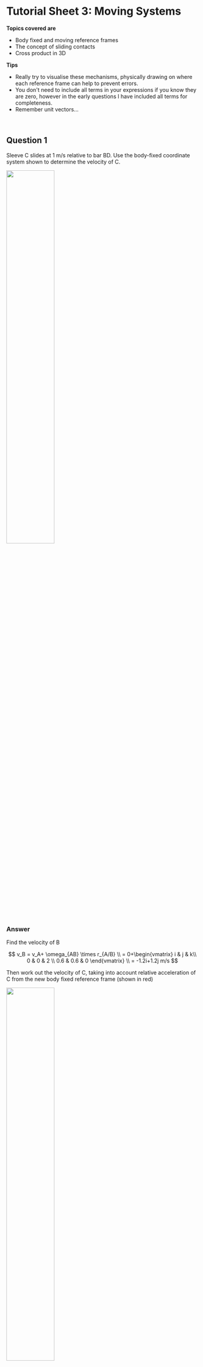 <script type="text/x-mathjax-config">
  MathJax.Hub.Config({
    tex2jax: {
      inlineMath: [ ['$','$'], ["\\(","\\)"] ],
      processEscapes: true
    }
  });
</script>



# Tutorial Sheet 3: Moving Systems

**Topics covered are**
- Body fixed and moving reference frames
- The concept of sliding contacts
- Cross product in 3D

**Tips**
- Really try to visualise these mechanisms, physically drawing on where each reference frame can help to prevent errors.
- You don't need to include all terms in your expressions if you know they are zero, however in the early questions I have included all terms for completeness.
- Remember unit vectors...

<br>

## Question 1

Sleeve C slides at 1 m/s relative to bar BD. Use the body-fixed coordinate system shown to determine the velocity of C.

<img src = "figs\03_moving_systems\Q1.jpg" width="50%"> <br>


### Answer

Find the velocity of B

$$ v_B = v_A+ \omega_{AB} \times r_{A/B} \\ = 0+\begin{vmatrix}
i & j & k\\
0 & 0 & 2 \\
0.6 & 0.6 & 0
\end{vmatrix} \\ 
= -1.2i+1.2j m/s $$

Then work out the velocity of C, taking into account relative acceleration of C from the new body fixed reference frame (shown in red)

<img src = "figs\03_moving_systems\Q1ans.jpg" width="50%"> <br>

$$ v_C = v_B + v_{Crel} + \omega_{BD} \times r_{C/B} \\ -1.2i+1.2j+1i+\begin{vmatrix}
i & j & k\\
0 & 0 & 4 \\
0.4 & + 0 & 0
\end{vmatrix} \\ 
= -0.2i+2.8j \text{ m/s}
$$

## Question 2

Using the same system as Question 1, the angular accelerations of the two bars are zero and the sleeve C slides at a constant velocity of 1 m/s relative to bar BD. What is the acceleration of C?

$$
a_B=a_A+\alpha\times r_{B/A}-\omega^2_{AB}r_{B/A} \\
= 0+0-2^2(0.6i+0.6j) \\ = -2.4i-2.4j \text{ m/s}
$$

$$ a_c = a_B+a_{Crel}+2\omega_{BD}\times v_{Crel}+\alpha\times r_{C/B}-\omega^2_{BD} r_{C/B} \\ 
= -2.4i-2.4j+2\begin{vmatrix}
i & j & k\\
0 & 0 & 4 \\
1 & 0 & 0
\end{vmatrix} +0-4^2(0.4i) \\ 
= -8.8i+5.6j \text{ m/s}^2 $$

## Question 3

Bar AB has an angular velocity of 4 rad/s in the clockwise direction. What is the velocity of pin B relative to the slot?

<img src = "figs\03_moving_systems\Q3.jpg" width="50%"> <br>

### Answer

Begin finding the motion of B
$$ v_B = v_A + v_{Brel}+ \omega_{AB} \times r_{B/A} \\ = 0+0+\begin{vmatrix}
i & j & k\\
0 & 0 & -4 \\
0.115 & 0.06 & 0
\end{vmatrix} \\ 
= 0.24i-0.46j m/s $$

The slot is on the body CB, so to find B relative to the slot, find v relative to CB (a second expression for $v_B$) 

$$ v_B = v_C + v_{Brel} + \omega_{BC} \times r_{B/C} \\ = 0+v_{Brel}+\begin{vmatrix}
i & j & k\\
0 & 0 & \omega_{BC} \\
0.035&  0.06 & 0
\end{vmatrix} \\ 
= v_{Brel}i-0.06\omega_{BC}i + 0.035\omega_{BC}j 
$$

Set expressions equal and do component analysis

$$0.24i-0.46j=v_{Brel}i-0.06\omega_{BC}i + 0.035\omega_{BC}j $$

$$(i)0.24=v_{Brel}-0.06\omega_{BC} \\ (j)-0.46 = 0.035\omega_{BC} \\
\omega_{BC} = -13.14 \text{ rad/s, } v_{Brel}=-0.548\text{ m/s}
$$

## Question 4

The coordinate system is fixed relative to the ship B. At the instant shown, the ship is sailing north at 5 m/s relative to the earth, and its angular velocity is 0.26 rad/s counterclockwise. Using radar, it is determined that the position of the aeroplane is 1080i + 1220j + 6300k m and its velocity relative to the ship’s coordinate system is 870i − 45j − 21k m/s. What is the aeroplane's velocity relative to the earth?

<img src = "figs\03_moving_systems\Q4.jpg" width="50%"> <br>

### Answer

This extends vectors into 3D so be careful!

$$ v_A = v_B+v_{Arel}+\omega\times r_{A/B} \\
= 5j+870i-45j-21k + \begin{vmatrix}
i & j & k\\
0 & 0 & 0.26 \\
1080 & 1220 & 6300
\end{vmatrix} \\ = 553i+24j-21k \text{ m/s}$$

## Question 5

The space shuttle is attempting to recover a satellite for repair. At the current time, the satellite’s position relative to a coordinate system fixed to the shuttle is 50i m. The gyroscopes on the shuttle indicate that its current angular velocity is 0.05j + 0.03k rad/s. The shuttle pilot measures the velocity of the satellite relative to the body-fixed coordinate system and determines it to be −2i − 1.5j + 2.5k rad/s. What are the x, y, and z components of the satellite’s velocity relative to a nonrotating coordinate system with its origin fixed to the shuttle’s center of mass?

<img src = "figs\03_moving_systems\Q5.jpg" width="50%"> <br>

### Answer

Also bigger cross product!

$$ v_A = v_B+v_{Arel}+\omega\times r_{A/B} \\
= 0-2i-1.5j+2.5k+ \begin{vmatrix}
i & j & k\\
0 & 0.05 & 0.03 \\
50 & 0 & 0
\end{vmatrix} \\ = -2i \text{ m/s}$$

## Question 6

The train on the circular track is traveling at a constant speed of 50 m/s in the direction shown. The train on the straight track is traveling at 20 m/s in the direction shown and is increasing its speed at 2 m/s $^2$. Determine the velocity of passenger A that passenger B observes relative to the given coordinate system, which is fixed to the car in which B is riding.

<img src = "figs\03_moving_systems\Q6.jpg" width="50%"> <br>

### Answer

The angular velocity of B can be found

$$ \omega = \frac{v}{r} = \frac{50}{500} \\ = 0.1 \text{ m/s}$$

Then simply find the velocity using info provided in the question and diagram

$$ v_A = v_B+v_{Arel}+\omega\times r_{A/B} \\
-20j = 50j + v_{Arel} + \begin{vmatrix}
i & j & k\\
0 & 0 & 0.1 \\
500 & 0 & 0
\end{vmatrix} \\
v_{Arel} = -20j-50j-50j \\ = -120j $$

## Question 7 
Suppose that the merry-go-round has counterclockwise angular velocity $\omega$ and counterclockwise angular acceleration $\alpha$. The person A is standing still on the ground. Determine A's acceleration relative to B's reference frame at the instant shown.

<img src = "figs\03_moving_systems\Q7.jpg" width="50%"> <br>

### Answer

Sketch the situation - it makes it much easier to comprehend!

<img src = "figs\03_moving_systems\Q7ans.jpg" width="50%"> <br>

Then the velocity analysis

$$ v_A = v_B+v_{Arel}+\omega\times r_{A/B} \\ 
0 = 0 + v_{Arel} + \begin{vmatrix}
i & j & k\\
0 & 0 & \omega \\
R & 0 & 0
\end{vmatrix} \\
v_{Arel} = -\omega R j $$

Then use this to work out acceleration

$$ a_A = a_B + a_{Arel} + 2\omega \times v_{Arel}+\alpha\times r_{A/B} -\omega^2r_{A/B} \\
0 = 0 +a_{Arel}+2\begin{vmatrix}
i & j & k\\
0 & 0 & \omega \\
0 & -\omega R & 0
\end{vmatrix}  + \begin{vmatrix}
i & j & k\\
0 & 0 & \alpha \\
R & 0 & 0
\end{vmatrix} - \omega^2(Ri) \\ 
0 = a_{Arel} + 2\omega^2Ri + \alpha Rj - \omega^2Ri \\ 
a_{Arel} = - \omega^2Ri - \alpha Rj $$

## Question 8 

The angular velocity $\omega$ AC = 5 $\degree$ per second. Determine the angular velocity of the hydraulic actuator BC and the rate at which the actuator is extending. 

<img src = "figs\03_moving_systems\Q8.jpg" width="50%"> <br>

### Answer

First convert degrees/s to rad/s

$$ 5\frac{\pi}{180} = 0.087 rad/s $$

The velocity of C taken from A is

$$ v_C = \omega_{AC}\times r_{C/A} \\ 
= 0 + \begin{vmatrix}
i & j & k\\
0 & 0 & 0.087 \\
2.6 & 2.4 & 0
\end{vmatrix} \\
= 0.21i + 0.2269j $$

Only a certain component ('amount') of the velocity of C will be due to the actuator BC extending. To find the proportion of movement caused by the actuator movement itself, we can use unit vectors. Unit vector BC (call it e) is

$$ e = \frac{1.2i+2.4j}{\sqrt{1.2^2+2.4^2}} = 0.45i+0.89j $$

Velocity fo C in terms of the actuator is then 

$$ v_C = v_B + v_{Crel}e + \omega_{BC}\times r_{C/B} \\
-0.21i+0.227j = 0+v_{Crel}(0.45i+0.89j)+\begin{vmatrix}
i & j & k\\
0 & 0 & \omega_{BC} \\
1.2 & 2.4 & 0
\end{vmatrix} \\
-0.21i+0.227j  = (0.45v_{Crel}-2.4\omega_{BC})i + (0.86v_{Crel}+1.2\omega_{BC})i $$

Equate components and solve as simultaneous equations

$$ (i) -0.21 = 0.45v_{Crel}-2.4\omega_{BC} \\
(j) 0.227 = 0.86v_{Crel}+1.2\omega_{BC} \\
\omega_{BC} = 0.108 \text{ rad/s, and the velocity of the actuator, } v_{Crel} = 0.109 \text{ m/s} $$

## Question 9

The sleeve at A slides upward at a constant velocity of 10 m/s. Bar AC slides through the sleeve at B. Determine the angular velocity of bar AC and the velocity at which the bar slides relative to the sleeve at B. 

<img src = "figs\03_moving_systems\Q9.jpg" width="50%"> <br>

### Answer

In this question you have two sleeves, so remember that the coordinate system is the sleeve of B which  rotates with the bar but doesn't translate.

The unit vector between B and A is

$$ e = \frac{\cos(30)i+\sin(30)j}{\sqrt{cos(30)^2+\sin(30)^2}} = 0.866i+0.5j $$

Then velocity analysis

$$ v_A = v_B+v_{Arel}e+\omega_{AC}\times r_{A/B} \\ 
10j = 0 + v_{Arel}(0.866i+0.5j) + \begin{vmatrix}
i & j & k\\
0 & 0 & \omega_{AC} \\
0.866 & 0.5 & 0
\end{vmatrix} \\
10j = (-0.5\omega_{AC} +0.866 v_{Arel})i+ (0.866\omega_{AC} + 0.5 v_{Arel}) $$

Equate components and solve as simultaneous equations

$$ (i) 0 = -0.5\omega_{AC} +0.866 v_{Arel} \\
(j) 10 = 0.866\omega_{AC} + 0.5 v_{Arel} \\
\omega_{AC} = 8.66 \text{ rad/s, and velocity of B towards A, } v_{Arel} = 5 \text{ m/s} $$

## Question 10

The satellite A is in a circular polar orbit (that intersects the earth’s axis of rotation). The radius of the orbit is $R$, and the magnitude of the satellite’s velocity relative to a non-rotating reference frame with its origin at the center of the earth is $v_A$. At the instant shown, the satellite is above the equator. An observer B on the earth directly below the satellite measures its motion using the earth-fixed coordinate system shown. What are the velocity and acceleration of the satellite relative to B’s earth-fixed coordinate system? The radius of the earth is $R_E$ and the angular velocity of the earth is $\omega_E$.

<img src = "figs\03_moving_systems\Q10.jpg" width="50%"> <br>

### Answer

The location of A in the coordinate system is 

$$ r_A = (R-R_E)i$$

and the velocity of the observer (B) is

$$ v_B =  \begin{vmatrix}
i & j & k\\
0 & \omega_E & 0 \\
R_E & 0 & 0
\end{vmatrix} = -\omega_E R_Ek$$

The velocity of A relative to B can then be found

$$ v_A = v_B+v_{Arel}+\omega_{AC}\times r_{A/B} \\
v_Aj = -\omega_E R_Ek + v_{Arel} + \begin{vmatrix}
i & j & k\\
0 & \omega_E & 0 \\
R-R_E & 0 & 0
\end{vmatrix} \\
v_Aj = -\omega_E R_Ek+v_{Arel}-\omega_E Rk+\omega_E R_Ek \\
v_{Arel} = v_Aj+\omega_E Rk
$$

Then onto acceleration. The acceleration of a is

$$ a_A = \frac{v^2}{r} =-\frac{v_A^2}{R}i$$

and B 

$$ a_B = r\omega^2 = -\omega_E^2R_Ei $$

Using the base equation (full version!)

$$ a_A = a_B + a_{Arel} + 2\omega \times v_{Arel}+\alpha\times r_{A/B} +\omega \times(\omega\times r_{A/B}) \\
-\frac{v_A^2}{R}i = -\omega_E^2R_Ei+ a_{Arel} + 2 \begin{vmatrix}
i & j & k\\
0 & \omega_E & 0 \\
0 & v_A & \omega_ER 
\end{vmatrix} + 0 + \omega_E \times \begin{vmatrix}
i & j & k\\
0 & \omega_E & 0 \\
R-R_E & 0 & 0 
\end{vmatrix}\\
-\frac{v_A^2}{R}i = - \omega_E^2R_Ei + a_{Arel} + 2\omega_E^2Ri + \begin{vmatrix}
i & j & k\\
0 & \omega_E & 0 \\
0 & 0 & -\omega_E(R-R_E) 
\end{vmatrix}\\
\\
-\frac{v_A^2}{R}i =- \omega_E^2R_Ei + a_{Arel} + 2\omega_E^2Ri -\omega_E^2Ri+ \omega_E^2R_Ei \\

a_{Arel} =-(\frac{v_A^2}{R}+\omega_E^2R)i $$
<br><br>



